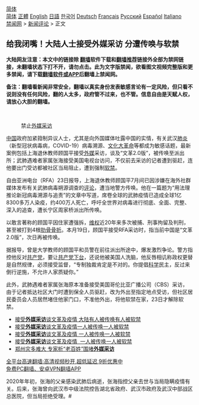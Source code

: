  <!-- 面包屑导航 --> <div class="breadcrumb"><!-- GTranslate: https://gtranslate.io/ -->  <div class="switcher notranslate">  <div class="selected">  <a href="#" onclick="return false;"> 简体</a>  </div>  <div class="option">  <a href="https://www.bannedbook.org" onclick="doGTranslate('zh-CN|zh-CN');jQuery('div.switcher div.selected a').html(jQuery(this).html());return false;" title="简体中文" class="nturl selected"> 简体</a>  <a href="https://www.bannedbook.org/zh-tw/" onclick="doGTranslate('zh-CN|zh-TW');jQuery('div.switcher div.selected a').html(jQuery(this).html());return false;" title="繁體中文" class="nturl"> 正體</a>  <a href="https://www.bannedbook.org/en/" onclick="doGTranslate('zh-CN|en');jQuery('div.switcher div.selected a').html(jQuery(this).html());return false;" title="English" class="nturl"> English</a>  <a href="https://www.bannedbook.org/ja/" onclick="doGTranslate('zh-CN|ja');jQuery('div.switcher div.selected a').html(jQuery(this).html());return false;" title="日本語" class="nturl"> 日語</a>  <a href="https://www.bannedbook.org/ko/" onclick="doGTranslate('zh-CN|ko');jQuery('div.switcher div.selected a').html(jQuery(this).html());return false;" title="한국어" class="nturl"> 한국어</a>  <a href="https://www.bannedbook.org/de/" onclick="doGTranslate('zh-CN|de');jQuery('div.switcher div.selected a').html(jQuery(this).html());return false;" title="Deutsch" class="nturl"> Deutsch</a>  <a href="https://www.bannedbook.org/fr/" onclick="doGTranslate('zh-CN|fr');jQuery('div.switcher div.selected a').html(jQuery(this).html());return false;" title="Français" class="nturl"> Français</a>  <a href="https://www.bannedbook.org/ru/" onclick="doGTranslate('zh-CN|ru');jQuery('div.switcher div.selected a').html(jQuery(this).html());return false;" title="Русский" class="nturl"> Русский</a>  <a href="https://www.bannedbook.org/es/" onclick="doGTranslate('zh-CN|es');jQuery('div.switcher div.selected a').html(jQuery(this).html());return false;" title="Español" class="nturl"> Español</a>  <a href="https://www.bannedbook.org/it/" onclick="doGTranslate('zh-CN|it');jQuery('div.switcher div.selected a').html(jQuery(this).html());return false;" title="Italiano" class="nturl"> Italiano</a>  </div>  </div>      <div class='breadcrumb-sub'><!-- Breadcrumb NavXT 6.3.0 --> <a href="https://www.bannedbook.org/" class="home">禁闻网</a> &gt; <a href="https://www.bannedbook.org/bnews/comments/" class="category">新闻评论</a> &gt; 正文</div></div><h2>给我闭嘴！大陆人士接受外媒采访 分遭传唤与软禁</h2> <p class="notice"><b>大陆网友注意：本文中的链接除 <a href="https://github.com/bannedbook/fanqiang" >翻墙</a>软件下载和<a href="https://github.com/killgcd/justmysocks/blob/master/README.md">翻墙推荐</a>链接外全部为禁网链接，未翻墙状态下打不开，请勿点击。此为文字版禁闻，欲看图文视频完整版和更多禁闻，请下载<a href="https://github.com/bannedbook/fanqiang">翻墙软件或APP</a>后翻墙上禁闻网。</p><p>备注：翻墙看新闻非常安全，翻墙以真实身份发表敏感言论有一定风险，但只看不说则没有任何风险，翻的人太多，政府管不过来，也不管。信息自由是天赋人权，请放心大胆的翻墙。</b></p>  <div class="entry"> <br /> <figure><a href="https://i2.wp.com/upload-images-bucket-v64rleca837do.s3.eu-west-1.amazonaws.com/wp-content/uploads/2021/08/24030702/Screen-Shot-2021-08-24-at-1.11.12-pm.png?fit=342%2C312&#038;ssl=1" data-caption="禁止外媒采访"></a><figcaption class="wp-caption-text">禁止<a href="https://www.bannedbook.org/bnews/tag/%E5%A4%96%E5%AA%92%E9%87%87%E8%AE%BF/" class="st_tag internal_tag" rel="tag" title="标签 外媒采访 下的日志">外媒采访</a></figcaption></figure> <p><span class='wp_keywordlink_affiliate'><a href="https://www.bannedbook.org/" title="中国" target="_blank">中国</a></span>政府加紧箝制异议人士，尤其是向外国媒体吐露中国的实情，有关武汉<a href="https://www.bannedbook.org/bnews/tag/%e8%82%ba%e7%82%8e/" class="st_tag internal_tag" rel="tag" title="标签 肺炎 下的日志">肺炎</a>（新型冠状病毒病，COVID-19）病毒溯源、<span class='wp_keywordlink'><a href="https://www.bannedbook.org/forum2/topic973.html" title="《文化大革命：历史真相和集体记忆》" target="_blank">文化大革命</a></span>等都成为敏感话题，最新案例包括上海退休教师顾国平接受<a href="https://www.bannedbook.org/bnews/tag/%e5%a4%96%e5%aa%92/" class="st_tag internal_tag" rel="tag" title="标签 外媒 下的日志">外媒</a>采访，谈及“文革2.0版”，被传唤至派出所；武肺遇难者家属张海接受美国电视台访问，不仅前去采访的记者遭到驱赶，连他要出门受访都被社区当局阻止，遭到强制<a href="https://www.bannedbook.org/bnews/tag/%E8%BD%AF%E7%A6%81/" class="st_tag internal_tag" rel="tag" title="标签 软禁 下的日志">软禁</a>。</p> <p>自由亚洲电台（RFA）23日报导，上海退休教师顾国平7月间已因涉嫌在海外社群媒体发布有关武肺病毒朔源调查的<span class='wp_keywordlink_affiliate'><a href="https://www.bannedbook.org/bnews/comments/" title="新闻评论" target="_blank">评论</a></span>，遭当地警方传唤。他在一篇题为“用法理推论新冠病毒溯源与追责”的文章中写道，席卷全球的武肺疫情已造成全球1亿8300多万人染疫，约400万人死亡，呼吁全世界对病毒进行彻底、全面、完整、深入的追查，遭长宁区周家桥派出所传唤。</p>  <p>以敢言著称的顾国平因住家遭强拆，<span class='wp_keywordlink_affiliate'><a href="https://www.bannedbook.org/bnews/weiquan/" title="维权" target="_blank">维权</a></span>近20年来多次被捕、刑事拘留及判刑，甚至被打到4根<a href="https://www.bannedbook.org/bnews/tag/%e8%82%8b%e9%aa%a8%e9%aa%a8%e6%8a%98/" class="st_tag internal_tag" rel="tag" title="标签 肋骨骨折 下的日志">肋骨骨折</a>。本月19日，顾国平接受RFA采访时，指当前中国是“文革2.0版”，次日再被传唤。</p> <p>据报导，曾是大学教师的顾国平和员警在前往派出所途中，爆发激烈争论。警方指控他反对<a href="https://www.bannedbook.org/bnews/tag/%e5%85%b1%e4%ba%a7%e5%85%9a/" class="st_tag internal_tag" rel="tag" title="标签 共产党 下的日志">共产党</a>，要让<a href="https://www.bannedbook.org/bnews/tag/%e5%85%b1%e4%ba%a7%e5%85%9a%e4%b8%8b%e5%8f%b0/" class="st_tag internal_tag" rel="tag" title="标签 共产党下台 下的日志">共产党下台</a>，还说他被美国人洗脑，他反唇相讥称政权更替是自然规律，必须接受监督，“专制独裁肯定是不对的。你提倡<span class='wp_keywordlink'><a href="https://www.bannedbook.org/forum11/topic309.html" title="禁片：“科学”的棍子" target="_blank">科学</a></span>民主，反过来倒行逆施，不允许人家质疑你。”</p>  <p>此外，武肺遇难者家属张海原本准备接受美国哥伦比亚广播公司（CBS）采访，由于记者抵达社区大门时遭到保全人员驱赶，改为外出至指定地点受访，但社区居民委员会人员居然堵住他家门口，不准他外出，将他软禁在家，23日才解除软禁。</p> <ul class='op-related-articles' title='相关阅读'> <li><a href='https://www.bannedbook.org/bnews/baitai/20210824/1612055.html' target='_blank'>接受<b>外媒采访</b>谈文革及疫情 大陆有人被传唤有人被软禁</a></li> <li><a href='https://www.bannedbook.org/bnews/baitai/20210823/1611783.html' target='_blank'>接受<b>外媒采访</b>谈文革及疫情一人被传唤一人被软禁</a></li> <li><a href='https://www.bannedbook.org/bnews/headline/20210823/1611665.html' target='_blank'>接受<b>外媒采访</b>谈文革及疫情 一人被传唤一人被软禁</a></li> <li><a href='https://www.bannedbook.org/bnews/ssgc/20210823/1611644.html' target='_blank'>接受<b>外媒采访</b>谈文革及疫情  一人被传唤一人被软禁</a></li> <li><a href='https://www.bannedbook.org/bnews/comments/20210727/1595267.html' target='_blank'>郑州灾多难大 专家析“老百姓”围堵<b>外媒采访</b></a></li> </ul> <p class="texttj"> <a href="https://github.com/bannedbook/fanqiang/wiki/V2ray%E6%9C%BA%E5%9C%BA" target="_blank">全平台高速翻墙:高清视频秒开,超低延迟,9折优惠中</a><br/> <a href="https://github.com/bannedbook/fanqiang/wiki/%E7%A6%81%E9%97%BB%E7%BD%91%E5%AE%89%E5%8D%93%E7%BF%BB%E5%A2%99%E6%96%B0%E9%97%BBAPP" target="_blank">免费PC翻墙、安卓VPN翻墙APP</a></p> <p>2020年年初，张海的父亲感染武肺后病逝，张海指控父亲去世与当局隐瞒疫情有关。后来，张海曾向武汉市中级法院控告湖北省政府、武汉市政府及武汉中部战区总医院，但当局拒绝受理。#</p><a name='sharetosocial'></a>  <div style="margin-bottom:5px;padding-bottom:5px;clear:both"> <div id="archive-pix-1" class="banner-ads"> <!-- AuctionX Display platform tag START --> <div id="26318x728x90x621x_ADSLOT2" clicktrack="%%CLICK_URL_ESC%%"></div> <!-- AuctionX Display platform tag END --> </div> <div id="archive-pix-2" class="banner-ads"> <!-- AuctionX Display platform tag START --> <div id="26315x300x250x621x_ADSLOT2" clicktrack="%%CLICK_URL_ESC%%"></div> <!-- AuctionX Display platform tag END --> </div> </div>  <div id="archive-pix-1" class="banner-ads"> <!-- AuctionX Display platform tag START --> <div id="26318x728x90x621x_ADSLOT3" clicktrack="%%CLICK_URL_ESC%%"></div> <!-- AuctionX Display platform tag END --> </div> </div><!--END ENTRY--> 
